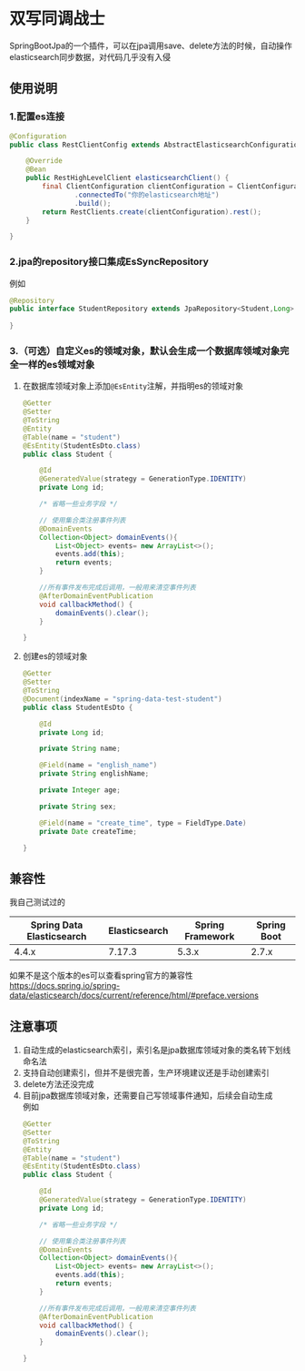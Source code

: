 # 双写同调战士
SpringBootJpa的一个插件，可以在jpa调用save、delete方法的时候，自动操作elasticsearch同步数据，对代码几乎没有入侵

## 使用说明
### 1.配置es连接
```java
@Configuration
public class RestClientConfig extends AbstractElasticsearchConfiguration {

    @Override
    @Bean
    public RestHighLevelClient elasticsearchClient() {
        final ClientConfiguration clientConfiguration = ClientConfiguration.builder()
                .connectedTo("你的elasticsearch地址")
                .build();
        return RestClients.create(clientConfiguration).rest();
    }

}
```

### 2.jpa的repository接口集成EsSyncRepository
例如
```java
@Repository
public interface StudentRepository extends JpaRepository<Student,Long> , EsSyncRepository<Student,Long> {
    
}
```
### 3.（可选）自定义es的领域对象，默认会生成一个数据库领域对象完全一样的es领域对象
1. 在数据库领域对象上添加`@EsEntity`注解，并指明es的领域对象
    ```java
    @Getter
    @Setter
    @ToString
    @Entity
    @Table(name = "student")
    @EsEntity(StudentEsDto.class)
    public class Student {
    
        @Id
        @GeneratedValue(strategy = GenerationType.IDENTITY)
        private Long id;
    
        /* 省略一些业务字段 */
    
        // 使用集合类注册事件列表
        @DomainEvents
        Collection<Object> domainEvents(){
            List<Object> events= new ArrayList<>();
            events.add(this);
            return events;
        }
    
        //所有事件发布完成后调用，一般用来清空事件列表
        @AfterDomainEventPublication
        void callbackMethod() {
            domainEvents().clear();
        }
    
    }
    ```
2. 创建es的领域对象
    ```java
    @Getter
    @Setter
    @ToString
    @Document(indexName = "spring-data-test-student")
    public class StudentEsDto {
    
        @Id
        private Long id;
    
        private String name;
    
        @Field(name = "english_name")
        private String englishName;
    
        private Integer age;
    
        private String sex;
    
        @Field(name = "create_time", type = FieldType.Date)
        private Date createTime;
    
    }
    ```
## 兼容性
我自己测试过的

| **Spring Data Elasticsearch** | **Elasticsearch** | **Spring Framework** | **Spring Boot** |
| ----------------------------- | ----------------- | -------------------- | --------------- |
| 4.4.x                         | 7.17.3            | 5.3.x                | 2.7.x           |

如果不是这个版本的es可以查看spring官方的兼容性<br/>
https://docs.spring.io/spring-data/elasticsearch/docs/current/reference/html/#preface.versions

## 注意事项
1. 自动生成的elasticsearch索引，索引名是jpa数据库领域对象的类名转下划线命名法
2. 支持自动创建索引，但并不是很完善，生产环境建议还是手动创建索引
3. delete方法还没完成
4. 目前jpa数据库领域对象，还需要自己写领域事件通知，后续会自动生成<br/>
   例如
    ```java
    @Getter
    @Setter
    @ToString
    @Entity
    @Table(name = "student")
    @EsEntity(StudentEsDto.class)
    public class Student {
    
        @Id
        @GeneratedValue(strategy = GenerationType.IDENTITY)
        private Long id;
    
        /* 省略一些业务字段 */
    
        // 使用集合类注册事件列表
        @DomainEvents
        Collection<Object> domainEvents(){
            List<Object> events= new ArrayList<>();
            events.add(this);
            return events;
        }
    
        //所有事件发布完成后调用，一般用来清空事件列表
        @AfterDomainEventPublication
        void callbackMethod() {
            domainEvents().clear();
        }
    
    }
    ```